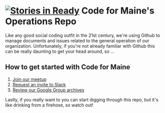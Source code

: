 [![Stories in Ready](https://badge.waffle.io/code4maine/code4maine-ops.png?label=ready&title=Ready)](https://waffle.io/code4maine/code4maine-ops)
Code for Maine's Operations Repo
===================================

Like any good social coding outfit in the 21st century, we're using Github to manage documents and issues related to the general operation of our organization. Unfortunately, if you're not already familiar with Github this can be really daunting to get your head around, so ...

How to get started with Code for Maine
---------------------------------------

1. [Join our meetup](http://www.meetup.com/Code-for-Maine/)
2. [Request an invite to Slack](http://www.meetup.com/Code-for-Maine/messages/boards/thread/48965624)
3. [Review our Google Group archives](https://groups.google.com/a/codeforamerica.org/forum/#!forum/maine-brigade)

Lastly, if you really want to you can start digging through this repo, but it's like drinking from a firehose, so watch out!
